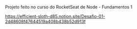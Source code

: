 Projeto feito no curso do RocketSeat de Node - Fundamentos 1

https://efficient-sloth-d85.notion.site/Desafio-01-2d48608f47644519a408b438b52d913f
